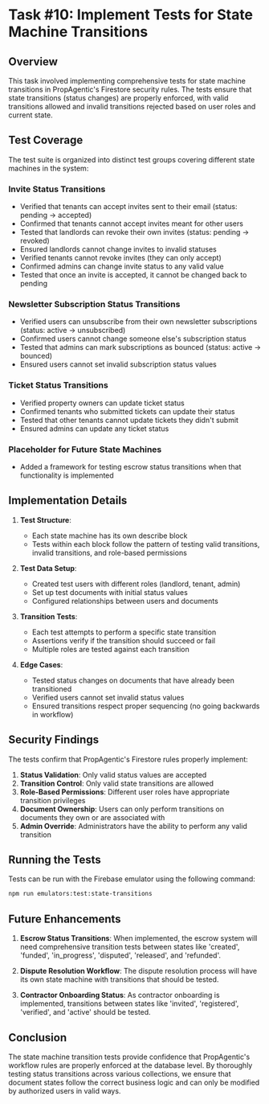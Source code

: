 # Task #10: Implement Tests for State Machine Transitions

## Overview

This task involved implementing comprehensive tests for state machine transitions in PropAgentic's Firestore security rules. The tests ensure that state transitions (status changes) are properly enforced, with valid transitions allowed and invalid transitions rejected based on user roles and current state.

## Test Coverage

The test suite is organized into distinct test groups covering different state machines in the system:

### Invite Status Transitions
- Verified that tenants can accept invites sent to their email (status: pending → accepted)
- Confirmed that tenants cannot accept invites meant for other users
- Tested that landlords can revoke their own invites (status: pending → revoked)
- Ensured landlords cannot change invites to invalid statuses
- Verified tenants cannot revoke invites (they can only accept)
- Confirmed admins can change invite status to any valid value
- Tested that once an invite is accepted, it cannot be changed back to pending

### Newsletter Subscription Status Transitions
- Verified users can unsubscribe from their own newsletter subscriptions (status: active → unsubscribed)
- Confirmed users cannot change someone else's subscription status
- Tested that admins can mark subscriptions as bounced (status: active → bounced)
- Ensured users cannot set invalid subscription status values

### Ticket Status Transitions
- Verified property owners can update ticket status
- Confirmed tenants who submitted tickets can update their status
- Tested that other tenants cannot update tickets they didn't submit
- Ensured admins can update any ticket status

### Placeholder for Future State Machines
- Added a framework for testing escrow status transitions when that functionality is implemented

## Implementation Details

1. **Test Structure**:
   - Each state machine has its own describe block
   - Tests within each block follow the pattern of testing valid transitions, invalid transitions, and role-based permissions

2. **Test Data Setup**:
   - Created test users with different roles (landlord, tenant, admin)
   - Set up test documents with initial status values
   - Configured relationships between users and documents

3. **Transition Tests**:
   - Each test attempts to perform a specific state transition
   - Assertions verify if the transition should succeed or fail
   - Multiple roles are tested against each transition

4. **Edge Cases**:
   - Tested status changes on documents that have already been transitioned
   - Verified users cannot set invalid status values
   - Ensured transitions respect proper sequencing (no going backwards in workflow)

## Security Findings

The tests confirm that PropAgentic's Firestore rules properly implement:

1. **Status Validation**: Only valid status values are accepted
2. **Transition Control**: Only valid state transitions are allowed
3. **Role-Based Permissions**: Different user roles have appropriate transition privileges
4. **Document Ownership**: Users can only perform transitions on documents they own or are associated with
5. **Admin Override**: Administrators have the ability to perform any valid transition

## Running the Tests

Tests can be run with the Firebase emulator using the following command:

```bash
npm run emulators:test:state-transitions
```

## Future Enhancements

1. **Escrow Status Transitions**: When implemented, the escrow system will need comprehensive transition tests between states like 'created', 'funded', 'in_progress', 'disputed', 'released', and 'refunded'.

2. **Dispute Resolution Workflow**: The dispute resolution process will have its own state machine with transitions that should be tested.

3. **Contractor Onboarding Status**: As contractor onboarding is implemented, transitions between states like 'invited', 'registered', 'verified', and 'active' should be tested.

## Conclusion

The state machine transition tests provide confidence that PropAgentic's workflow rules are properly enforced at the database level. By thoroughly testing status transitions across various collections, we ensure that document states follow the correct business logic and can only be modified by authorized users in valid ways. 